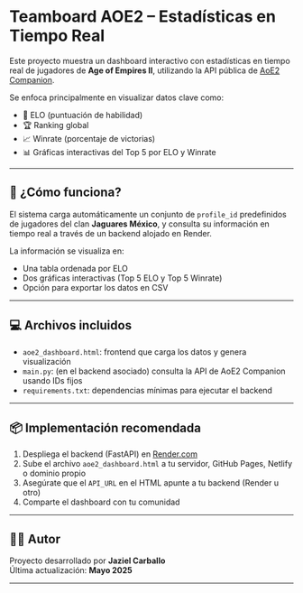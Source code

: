 # Teamboard AOE2 – Estadísticas en Tiempo Real

Este proyecto muestra un dashboard interactivo con estadísticas en tiempo real de jugadores de **Age of Empires II**, utilizando la API pública de [AoE2 Companion](https://aoe2companion.com/).

Se enfoca principalmente en visualizar datos clave como:

- 🧠 ELO (puntuación de habilidad)
- 🏆 Ranking global
- 📈 Winrate (porcentaje de victorias)
- 📊 Gráficas interactivas del Top 5 por ELO y Winrate

---

## 🚀 ¿Cómo funciona?

El sistema carga automáticamente un conjunto de `profile_id` predefinidos de jugadores del clan **Jaguares México**, y consulta su información en tiempo real a través de un backend alojado en Render.

La información se visualiza en:

- Una tabla ordenada por ELO
- Dos gráficas interactivas (Top 5 ELO y Top 5 Winrate)
- Opción para exportar los datos en CSV

---

## 💻 Archivos incluidos

- `aoe2_dashboard.html`: frontend que carga los datos y genera visualización
- `main.py`: (en el backend asociado) consulta la API de AoE2 Companion usando IDs fijos
- `requirements.txt`: dependencias mínimas para ejecutar el backend

---

## 📦 Implementación recomendada

1. Despliega el backend (FastAPI) en [Render.com](https://render.com)
2. Sube el archivo `aoe2_dashboard.html` a tu servidor, GitHub Pages, Netlify o dominio propio
3. Asegúrate que el `API_URL` en el HTML apunte a tu backend (Render u otro)
4. Comparte el dashboard con tu comunidad

---

## 👨‍💻 Autor

Proyecto desarrollado por **Jaziel Carballo**  
Última actualización: **Mayo 2025**

---
